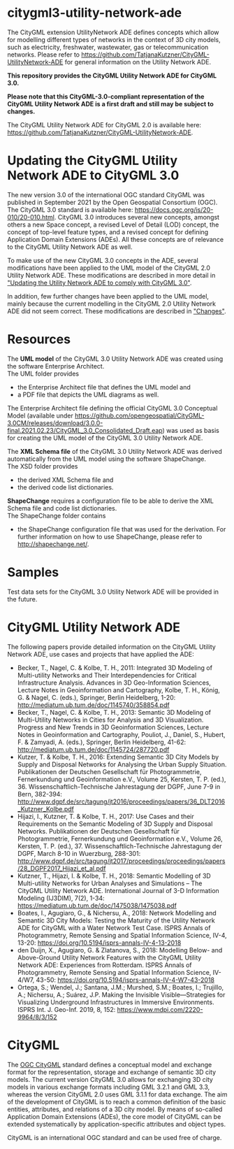 # citygml3-utility-network-ade

The CityGML extension UtilityNetwork ADE defines concepts which allow for modelling different types of networks in the context of 3D city models, such as electricity, freshwater, wastewater, gas or telecommunication networks.
Please refer to https://github.com/TatjanaKutzner/CityGML-UtilityNetwork-ADE for general information on the Utility Network ADE.

**This repository provides the CityGML Utility Network ADE for CityGML 3.0.**

**Please note that this CityGML-3.0-compliant representation of the CityGML Utility Network ADE is a first draft and still may be subject to changes.**

The CityGML Utility Network ADE for CityGML 2.0 is available here: https://github.com/TatjanaKutzner/CityGML-UtilityNetwork-ADE.


# Updating the CityGML Utility Network ADE to CityGML 3.0

The new version 3.0 of the international OGC standard CityGML was published in September 2021 by the Open Geospatial Consortium (OGC). The  CityGML 3.0 standard is available here: https://docs.ogc.org/is/20-010/20-010.html. CityGML 3.0 introduces several new concepts, amongst others a new Space concept, a revised Level of Detail (LOD) concept, the concept of top-level feature types, and a revised concept for defining Application Domain Extensions (ADEs). All these concepts are of relevance to the CityGML Utility Network ADE as well.

To make use of the new CityGML 3.0 concepts in the ADE, several modifications have been applied to the UML model of the CityGML 2.0 Utility Network ADE. These modifications are described in more detail in ["Updating the Utility Network ADE to comply with CityGML 3.0"](Updating-to-CityGML3.0.md).

In addition, few further changes have been applied to the UML model, mainly because the current modelling in the CityGML 2.0 Utility Network ADE did not seem correct. These modifications are described in ["Changes"](CHANGES.md).

# Resources

The **UML model** of the CityGML 3.0 Utility Network ADE was created using the software Enterprise Architect.  
The UML folder provides
- the Enterprise Architect file that defines the UML model and
- a PDF file that depicts the UML diagrams as well.

The Enterprise Architect file defining the official CityGML 3.0 Conceptual Model (available under https://github.com/opengeospatial/CityGML-3.0CM/releases/download/3.0.0-final.2021.02.23/CityGML_3.0_Consolidated_Draft.eap) was used as basis for creating the UML model of the CityGML 3.0 Utility Network ADE.

The **XML Schema file** of the CityGML 3.0 Utility Network ADE was derived automatically from the UML model using the software ShapeChange.  
The XSD folder provides
- the derived XML Schema file and
- the derived code list dictionaries.

**ShapeChange** requires a configuration file to be able to derive the XML Schema file and code list dictionaries.  
The ShapeChange folder contains
- the ShapeChange configuration file that was used for the derivation.
For further information on how to use ShapeChange, please refer to http://shapechange.net/.

# Samples

Test data sets for the CityGML 3.0 Utility Network ADE will be provided in the future.

# CityGML Utility Network ADE

The following papers provide detailed information on the CityGML Utility Network ADE, use cases and projects that have applied the ADE:
- Becker, T., Nagel, C. & Kolbe, T. H., 2011: Integrated 3D Modeling of Multi-utility Networks and Their Interdependencies for Critical Infrastructure Analysis. Advances in 3D Geo-Information Sciences, Lecture Notes in Geoinformation and Cartography, Kolbe, T. H., König, G. & Nagel, C. (eds.), Springer, Berlin Heidelberg, 1-20: http://mediatum.ub.tum.de/doc/1145740/358854.pdf
- Becker, T., Nagel, C. & Kolbe, T. H., 2013: Semantic 3D Modeling of Multi-Utility Networks in Cities for Analysis and 3D Visualization. Progress and New Trends in 3D Geoinformation Sciences, Lecture Notes in Geoinformation and Cartography, Pouliot, J., Daniel, S., Hubert, F. & Zamyadi, A. (eds.), Springer, Berlin Heidelberg, 41-62: http://mediatum.ub.tum.de/doc/1145724/287720.pdf
- Kutzer, T. & Kolbe, T. H., 2016: Extending Semantic 3D City Models by Supply and Disposal Networks for Analysing the Urban Supply Situation. Publikationen der Deutschen Gesellschaft für Photogrammetrie, Fernerkundung und Geoinformation e.V., Volume 25, Kersten, T. P. (ed.), 36. Wissenschaftlich-Technische Jahrestagung der DGPF, June 7-9 in Bern, 382-394: http://www.dgpf.de/src/tagung/jt2016/proceedings/papers/36_DLT2016_Kutzner_Kolbe.pdf
- Hijazi, I., Kutzner, T. & Kolbe, T. H., 2017: Use Cases and their Requirements on the Semantic Modeling of 3D Supply and Disposal Networks. Publikationen der Deutschen Gesellschaft für Photogrammetrie, Fernerkundung und Geoinformation e.V., Volume 26, Kersten, T. P. (ed.), 37. Wissenschaftlich-Technische Jahrestagung der DGPF, March 8-10 in Wuerzburg, 288-301: http://www.dgpf.de/src/tagung/jt2017/proceedings/proceedings/papers/28_DGPF2017_Hijazi_et_al.pdf
- Kutzner, T., Hijazi, I. & Kolbe, T. H., 2018: Semantic Modelling of 3D Multi-utility Networks for Urban Analyses and Simulations – The CityGML Utility Network ADE. International Journal of 3-D Information Modeling (IJ3DIM), 7(2), 1-34: https://mediatum.ub.tum.de/doc/1475038/1475038.pdf
- Boates, I., Agugiaro, G., & Nichersu, A., 2018: Network Modelling and Semantic 3D City Models: Testing the Maturity of the Utility Network ADE for CityGML with a Water Network Test Case. ISPRS Annals of Photogrammetry, Remote Sensing and Spatial Information Science, IV-4, 13-20: https://doi.org/10.5194/isprs-annals-IV-4-13-2018
- den Duijn, X., Agugiaro, G. & Zlatanova, S., 2018: Modelling Below- and Above-Ground Utility Network Features with the CityGML Utility Network ADE: Experiences from Rotterdam. ISPRS Annals of Photogrammetry, Remote Sensing and Spatial Information Science, IV-4/W7, 43-50: https://doi.org/10.5194/isprs-annals-IV-4-W7-43-2018
- Ortega, S.; Wendel, J.; Santana, J.M.; Murshed, S.M.; Boates, I.; Trujillo, A.; Nichersu, A.; Suárez, J.P. Making the Invisible Visible—Strategies for Visualizing Underground Infrastructures in Immersive Environments. ISPRS Int. J. Geo-Inf. 2019, 8, 152: https://www.mdpi.com/2220-9964/8/3/152


# CityGML

The [OGC CityGML](http://www.opengeospatial.org/standards/citygml) standard defines a conceptual model and exchange format for the representation, storage and exchange of semantic 3D city models. The current version CityGML 3.0 allows for exchanging 3D city models in various exchange formats including GML 3.2.1 and GML 3.3, whereas the version CityGML 2.0 uses GML 3.1.1 for data exchange. The aim of the development of CityGML is to reach a common definition of the basic entities, attributes, and relations of a 3D city model. By means of so-called Application Domain Extensions (ADEs), the core model of CityGML can be extended systematically by application-specific attributes and object types.

CityGML is an international OGC standard and can be used free of charge.
